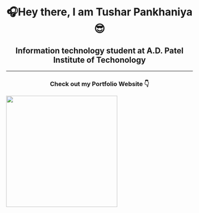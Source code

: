 <h1 align="center">🎧Hey there, I am Tushar Pankhaniya😎</h1>
<h2 align="center">Information technology student at A.D. Patel Institute of Techonology</h2>
<hr>
<h3 align="center">Check out my Portfolio Website 👇 </h3>
<a align="center" href="https://tusharpankhaniya.github.io/Portfolio/">
    <img  align="center" src = "https://github.com/tusharpankhaniya/tusharpankhaniya/blob/main/readme.jpg" height="300" width="300">
</a>


